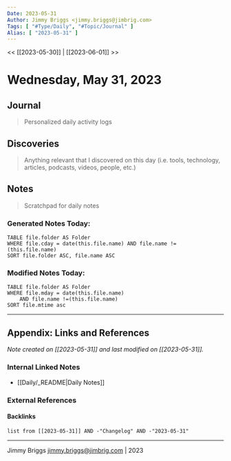 ```yaml
---
Date: 2023-05-31
Author: Jimmy Briggs <jimmy.briggs@jimbrig.com>
Tags: [ "#Type/Daily", "#Topic/Journal" ]
Alias: [ "2023-05-31" ]
---
```


<< [[2023-05-30]] | [[2023-06-01]] >>

# Wednesday, May 31, 2023

## Journal

> Personalized daily activity logs

## Discoveries

> Anything relevant that I discovered on this day (i.e. tools, technology, articles, podcasts, videos, people, etc.)

## Notes

> Scratchpad for daily notes

### Generated Notes Today:

```dataview
TABLE file.folder AS Folder 
WHERE file.cday = date(this.file.name) AND file.name !=(this.file.name) 
SORT file.folder ASC, file.name ASC
```

### Modified Notes Today:

```dataview
TABLE file.folder AS Folder
WHERE file.mday = date(this.file.name) 
	AND file.name !=(this.file.name)
SORT file.mtime asc
```

***

## Appendix: Links and References

*Note created on [[2023-05-31]] and last modified on [[2023-05-31]].*

### Internal Linked Notes

- [[Daily/_README|Daily Notes]]

### External References

#### Backlinks

```dataview
list from [[2023-05-31]] AND -"Changelog" AND -"2023-05-31"
```


***

Jimmy Briggs <jimmy.briggs@jimbrig.com> | 2023